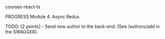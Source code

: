 courses-react-ts

PROGRESS
Module 4. Async Redux

TODO:
[2 points] - Send new author to the back-end. (See /authors/add in the SWAGGER).